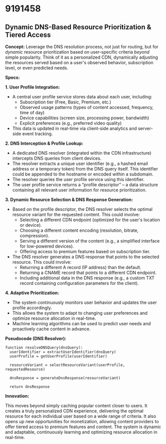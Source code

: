 # 9191458

## Dynamic DNS-Based Resource Prioritization & Tiered Access

**Concept:** Leverage the DNS resolution process, not just for routing, but for *dynamic* resource prioritization based on user-specific criteria *beyond* simple popularity. Think of it as a personalized CDN, dynamically adjusting the resources served based on a user's observed behavior, subscription level, or even predicted needs.

**Specs:**

**1. User Profile Integration:**

*   A central user profile service stores data about each user, including:
    *   Subscription tier (Free, Basic, Premium, etc.)
    *   Observed usage patterns (types of content accessed, frequency, time of day)
    *   Device capabilities (screen size, processing power, bandwidth)
    *   Explicit preferences (e.g., preferred video quality)
*   This data is updated in real-time via client-side analytics and server-side event tracking.

**2. DNS Interception & Profile Lookup:**

*   A dedicated DNS resolver (integrated within the CDN infrastructure) intercepts DNS queries from client devices.
*   The resolver extracts a unique user identifier (e.g., a hashed email address or a temporary token) from the DNS query itself. This identifier could be appended to the hostname or encoded within a subdomain.
*   The resolver queries the user profile service using this identifier.
*   The user profile service returns a “profile descriptor” – a data structure containing all relevant user information for resource prioritization.

**3. Dynamic Resource Selection & DNS Response Generation:**

*   Based on the profile descriptor, the DNS resolver selects the optimal resource variant for the requested content. This could involve:
    *   Selecting a different CDN endpoint (optimized for the user's location or device).
    *   Choosing a different content encoding (resolution, bitrate, compression).
    *   Serving a different version of the content (e.g., a simplified interface for low-powered devices).
    *   Offering access to premium features based on subscription tier.
*   The DNS resolver generates a DNS response that points to the selected resource. This could involve:
    *   Returning a different A record (IP address) than the default.
    *   Returning a CNAME record that points to a different CDN endpoint.
    *   Including additional data in the DNS response (e.g., a custom TXT record containing configuration parameters for the client).

**4. Adaptive Prioritization:**

*   The system continuously monitors user behavior and updates the user profile accordingly.
*   This allows the system to adapt to changing user preferences and optimize resource allocation in real-time.
*   Machine learning algorithms can be used to predict user needs and proactively cache content in advance.

**Pseudocode (DNS Resolver):**

```
function resolveDNSQuery(dnsQuery):
  userIdentifier = extractUserIdentifier(dnsQuery)
  userProfile = getUserProfile(userIdentifier)

  resourceVariant = selectResourceVariant(userProfile, requestedResource)

  dnsResponse = generateDnsResponse(resourceVariant)

  return dnsResponse
```

**Innovation:**

This moves beyond simply caching popular content closer to users. It creates a truly personalized CDN experience, delivering the optimal resource for each individual user based on a wide range of criteria. It also opens up new opportunities for monetization, allowing content providers to offer tiered access to premium features and content. The system is dynamic and adaptable, continuously learning and optimizing resource allocation in real-time.